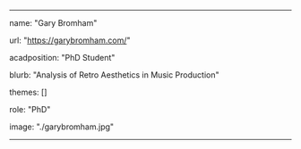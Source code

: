 ---

name: "Gary Bromham"

url: "https://garybromham.com/"

acadposition: "PhD Student"

blurb: "Analysis of Retro Aesthetics in Music Production"

themes: []

role: "PhD"

image: "./garybromham.jpg"

---